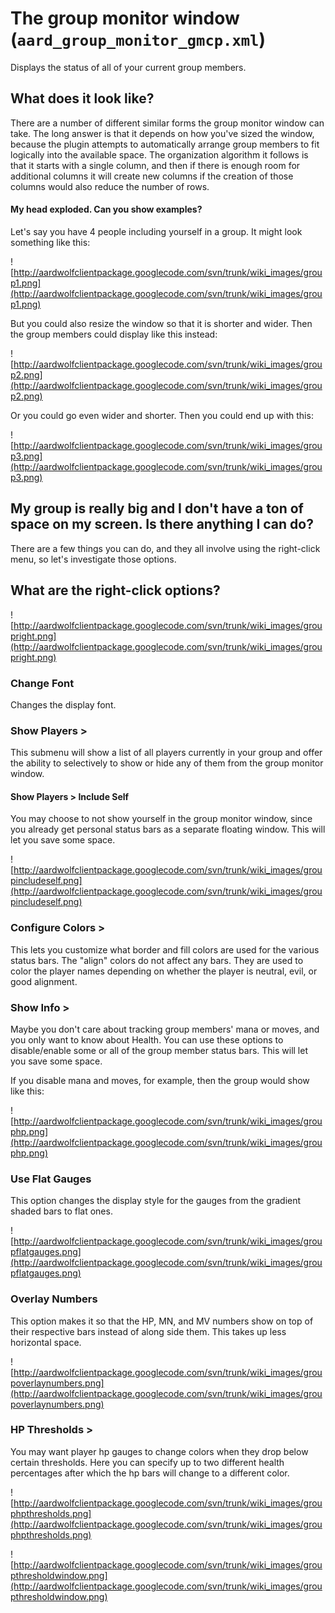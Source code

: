 # The group monitor window (`aard_group_monitor_gmcp.xml`) #

Displays the status of all of your current group members.


## What does it look like? ##

There are a number of different similar forms the group monitor window can take. The long answer is that it depends on how you've sized the window, because the plugin attempts to automatically arrange group members to fit logically into the available space. The organization algorithm it follows is that it starts with a single column, and then if there is enough room for additional columns it will create new columns if the creation of those columns would also reduce the number of rows.

#### My head exploded. Can you show examples? ####

Let's say you have 4 people including yourself in a group. It might look something like this:

![http://aardwolfclientpackage.googlecode.com/svn/trunk/wiki_images/group1.png](http://aardwolfclientpackage.googlecode.com/svn/trunk/wiki_images/group1.png)

But you could also resize the window so that it is shorter and wider. Then the group members could display like this instead:

![http://aardwolfclientpackage.googlecode.com/svn/trunk/wiki_images/group2.png](http://aardwolfclientpackage.googlecode.com/svn/trunk/wiki_images/group2.png)

Or you could go even wider and shorter. Then you could end up with this:

![http://aardwolfclientpackage.googlecode.com/svn/trunk/wiki_images/group3.png](http://aardwolfclientpackage.googlecode.com/svn/trunk/wiki_images/group3.png)

## My group is really big and I don't have a ton of space on my screen. Is there anything I can do? ##

There are a few things you can do, and they all involve using the right-click menu, so let's investigate those options.

## What are the right-click options? ##

![http://aardwolfclientpackage.googlecode.com/svn/trunk/wiki_images/groupright.png](http://aardwolfclientpackage.googlecode.com/svn/trunk/wiki_images/groupright.png)

### Change Font ###
Changes the display font.

### Show Players > ###
This submenu will show a list of all players currently in your group and offer the ability to selectively to show or hide any of them from the group monitor window.

#### Show Players > Include Self ####
You may choose to not show yourself in the group monitor window, since you already get personal status bars as a separate floating window. This will let you save some space.

![http://aardwolfclientpackage.googlecode.com/svn/trunk/wiki_images/groupincludeself.png](http://aardwolfclientpackage.googlecode.com/svn/trunk/wiki_images/groupincludeself.png)

### Configure Colors > ###
This lets you customize what border and fill colors are used for the various status bars. The "align" colors do not affect any bars. They are used to color the player names depending on whether the player is neutral, evil, or good alignment.

### Show Info > ###
Maybe you don't care about tracking group members' mana or moves, and you only want to know about Health. You can use these options to disable/enable some or all of the group member status bars. This will let you save some space.

If you disable mana and moves, for example, then the group would show like this:

![http://aardwolfclientpackage.googlecode.com/svn/trunk/wiki_images/grouphp.png](http://aardwolfclientpackage.googlecode.com/svn/trunk/wiki_images/grouphp.png)

### Use Flat Gauges ###
This option changes the display style for the gauges from the gradient shaded bars to flat ones.

![http://aardwolfclientpackage.googlecode.com/svn/trunk/wiki_images/groupflatgauges.png](http://aardwolfclientpackage.googlecode.com/svn/trunk/wiki_images/groupflatgauges.png)

### Overlay Numbers ###
This option makes it so that the HP, MN, and MV numbers show on top of their respective bars instead of along side them. This takes up less horizontal space.

![http://aardwolfclientpackage.googlecode.com/svn/trunk/wiki_images/groupoverlaynumbers.png](http://aardwolfclientpackage.googlecode.com/svn/trunk/wiki_images/groupoverlaynumbers.png)

### HP Thresholds > ###
You may want player hp gauges to change colors when they drop below certain thresholds. Here you can specify up to two different health percentages after which the hp bars will change to a different color.

![http://aardwolfclientpackage.googlecode.com/svn/trunk/wiki_images/grouphpthresholds.png](http://aardwolfclientpackage.googlecode.com/svn/trunk/wiki_images/grouphpthresholds.png)

![http://aardwolfclientpackage.googlecode.com/svn/trunk/wiki_images/groupthresholdwindow.png](http://aardwolfclientpackage.googlecode.com/svn/trunk/wiki_images/groupthresholdwindow.png)